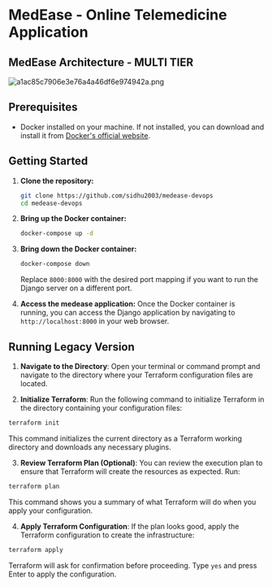 # MedEase - Online Telemedicine Application

## MedEase Architecture - MULTI TIER
![a1ac85c7906e3e76a4a46df6e974942a.png](https://imgtr.ee/images/2024/04/19/a1ac85c7906e3e76a4a46df6e974942a.png)

## Prerequisites
- Docker installed on your machine. If not installed, you can download and install it from [Docker's official website](https://www.docker.com/get-started).

## Getting Started

1. **Clone the repository:**
   ```bash
   git clone https://github.com/sidhu2003/medease-devops
   cd medease-devops
   ```

2. **Bring up the Docker container:**
   ```bash
   docker-compose up -d
   ```

3. **Bring down the Docker container:**
   ```bash
   docker-compose down
   ```

   Replace `8000:8000` with the desired port mapping if you want to run the Django server on a different port.

4. **Access the medease application:**
   Once the Docker container is running, you can access the Django application by navigating to `http://localhost:8000` in your web browser.

## Running Legacy Version

1. **Navigate to the Directory**: Open your terminal or command prompt and navigate to the directory where your Terraform configuration files are located.

2. **Initialize Terraform**: Run the following command to initialize Terraform in the directory containing your configuration files:

```bash
terraform init
```

This command initializes the current directory as a Terraform working directory and downloads any necessary plugins.

3. **Review Terraform Plan (Optional)**: You can review the execution plan to ensure that Terraform will create the resources as expected. Run:

```bash
terraform plan
```

This command shows you a summary of what Terraform will do when you apply your configuration.

4. **Apply Terraform Configuration**: If the plan looks good, apply the Terraform configuration to create the infrastructure:

```bash
terraform apply
```

Terraform will ask for confirmation before proceeding. Type `yes` and press Enter to apply the configuration.
